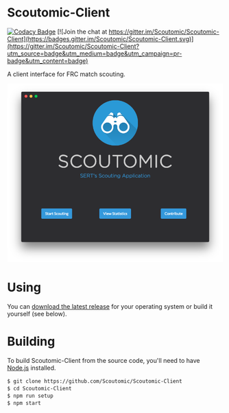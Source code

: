 # Scoutomic-Client

[![Codacy Badge](https://api.codacy.com/project/badge/grade/9a246afa308c49edaa29848054185f60)](https://www.codacy.com/app/dassonville-andrew/Scoutomic-Client)
[![Join the chat at https://gitter.im/Scoutomic/Scoutomic-Client](https://badges.gitter.im/Scoutomic/Scoutomic-Client.svg)](https://gitter.im/Scoutomic/Scoutomic-Client?utm_source=badge&utm_medium=badge&utm_campaign=pr-badge&utm_content=badge)

A client interface for FRC match scouting.

![Screenshot/Mainpage](/screenshots/mainpage.png?raw=true)

# Using

You can [download the latest release](https://github.com/Scoutomic/Scoutomic-Client/releases) for your operating system or build it yourself (see below).

# Building

To build Scoutomic-Client from the source code, you'll need to have [Node.js](https://nodejs.org/) installed.

```bash
$ git clone https://github.com/Scoutomic/Scoutomic-Client
$ cd Scoutomic-Client
$ npm run setup
$ npm start
```
